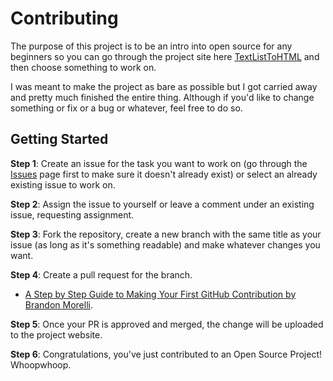 # Contributing
The purpose of this project is to be an intro into open source for any beginners so you can go through the project site here [TextListToHTML](https://jemimaabu.github.io/text-list-to-html/) and then choose something to work on.

I was meant to make the project as bare as possible but I got carried away and pretty much finished the entire thing. Although if you'd like to change something or fix or a bug or whatever, feel free to do so.

## Getting Started
**Step 1**:  Create an issue for the task you want to work on (go through the [Issues](https://github.com/jemimaabu/text-list-to-html/issues) page first to make sure it doesn't already exist) or select an already existing issue to work on.

**Step 2**: Assign the issue to yourself or leave a comment under an existing issue, requesting assignment.

**Step 3**: Fork the repository, create a new branch with the same title as your issue (as long as it's something readable) and make whatever changes you want.

**Step 4**: Create a pull request for the branch. 

- [A Step by Step Guide to Making Your First GitHub Contribution by Brandon Morelli](https://codeburst.io/a-step-by-step-guide-to-making-your-first-github-contribution-5302260a2940).

**Step 5**: Once your PR is approved and merged, the change will be uploaded to the project website.

**Step 6**: Congratulations, you've just contributed to an Open Source Project! Whoopwhoop.
